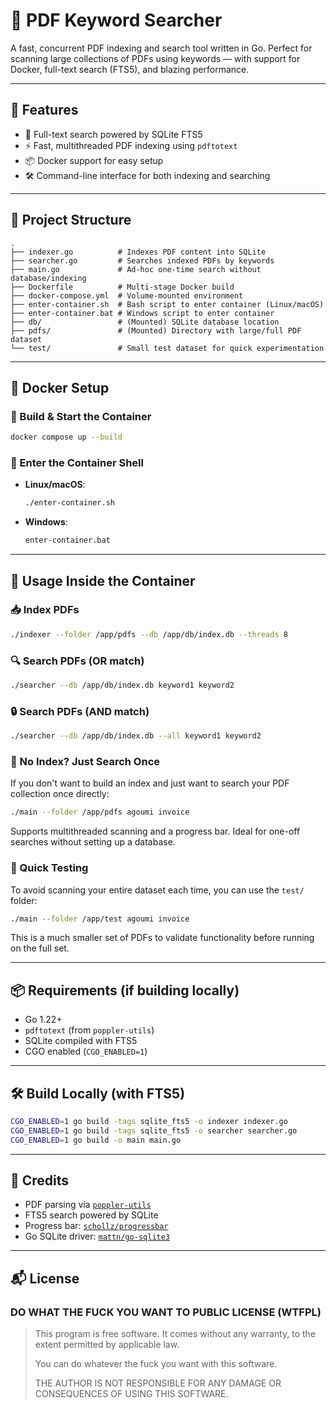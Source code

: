 # 🧾 PDF Keyword Searcher

A fast, concurrent PDF indexing and search tool written in Go. Perfect for scanning large collections of PDFs using keywords — with support for Docker, full-text search (FTS5), and blazing performance.

---

## 🚀 Features
- 🔎 Full-text search powered by SQLite FTS5
- ⚡ Fast, multithreaded PDF indexing using `pdftotext`
- 📦 Docker support for easy setup
- 🛠️ Command-line interface for both indexing and searching

---

## 📁 Project Structure
```
.
├── indexer.go          # Indexes PDF content into SQLite
├── searcher.go         # Searches indexed PDFs by keywords
├── main.go             # Ad-hoc one-time search without database/indexing
├── Dockerfile          # Multi-stage Docker build
├── docker-compose.yml  # Volume-mounted environment
├── enter-container.sh  # Bash script to enter container (Linux/macOS)
├── enter-container.bat # Windows script to enter container
├── db/                 # (Mounted) SQLite database location
├── pdfs/               # (Mounted) Directory with large/full PDF dataset
└── test/               # Small test dataset for quick experimentation
```

---

## 🐳 Docker Setup

### 🔨 Build & Start the Container
```bash
docker compose up --build
```

### 🧭 Enter the Container Shell
- **Linux/macOS**:
  ```bash
  ./enter-container.sh
  ```
- **Windows**:
  ```cmd
  enter-container.bat
  ```

---

## 📌 Usage Inside the Container

### 📥 Index PDFs
```bash
./indexer --folder /app/pdfs --db /app/db/index.db --threads 8
```

### 🔍 Search PDFs (OR match)
```bash
./searcher --db /app/db/index.db keyword1 keyword2
```

### 🔒 Search PDFs (AND match)
```bash
./searcher --db /app/db/index.db --all keyword1 keyword2
```

### 🚫 No Index? Just Search Once
If you don't want to build an index and just want to search your PDF collection once directly:
```bash
./main --folder /app/pdfs agoumi invoice
```

Supports multithreaded scanning and a progress bar. Ideal for one-off searches without setting up a database.

### 🧪 Quick Testing
To avoid scanning your entire dataset each time, you can use the `test/` folder:
```bash
./main --folder /app/test agoumi invoice
```
This is a much smaller set of PDFs to validate functionality before running on the full set.

---

## 📦 Requirements (if building locally)
- Go 1.22+
- `pdftotext` (from `poppler-utils`)
- SQLite compiled with FTS5
- CGO enabled (`CGO_ENABLED=1`)

---

## 🛠 Build Locally (with FTS5)
```bash
CGO_ENABLED=1 go build -tags sqlite_fts5 -o indexer indexer.go
CGO_ENABLED=1 go build -tags sqlite_fts5 -o searcher searcher.go
CGO_ENABLED=1 go build -o main main.go
```

---

## 🙌 Credits
- PDF parsing via [`poppler-utils`](https://poppler.freedesktop.org/)
- FTS5 search powered by SQLite
- Progress bar: [`schollz/progressbar`](https://github.com/schollz/progressbar)
- Go SQLite driver: [`mattn/go-sqlite3`](https://github.com/mattn/go-sqlite3)

---

## 📬 License

### DO WHAT THE FUCK YOU WANT TO PUBLIC LICENSE (WTFPL)

> This program is free software. It comes without any warranty, to the extent permitted by applicable law.
> 
> You can do whatever the fuck you want with this software.
> 
> THE AUTHOR IS NOT RESPONSIBLE FOR ANY DAMAGE OR CONSEQUENCES OF USING THIS SOFTWARE.
